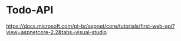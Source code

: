 # Todo-API

https://docs.microsoft.com/pt-br/aspnet/core/tutorials/first-web-api?view=aspnetcore-2.2&tabs=visual-studio